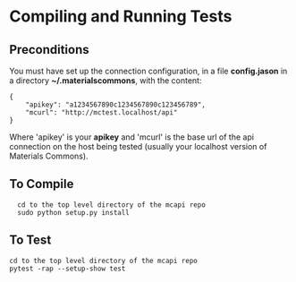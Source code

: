 Compiling and Running Tests
===========================

Preconditions
-------------

You must have set up the connection configuration, in a file **config.jason**
in a directory **~/.materialscommons**, with the content:
```
{
    "apikey": "a1234567890c1234567890c123456789",
    "mcurl": "http://mctest.localhost/api"
}
```
Where 'apikey' is your **apikey** and 'mcurl' is the base url of the
api connection on the host being tested (usually your localhost version
of Materials Commons).

To Compile
----------

```
  cd to the top level directory of the mcapi repo
  sudo python setup.py install
```

To Test
-------

```
cd to the top level directory of the mcapi repo
pytest -rap --setup-show test
```
